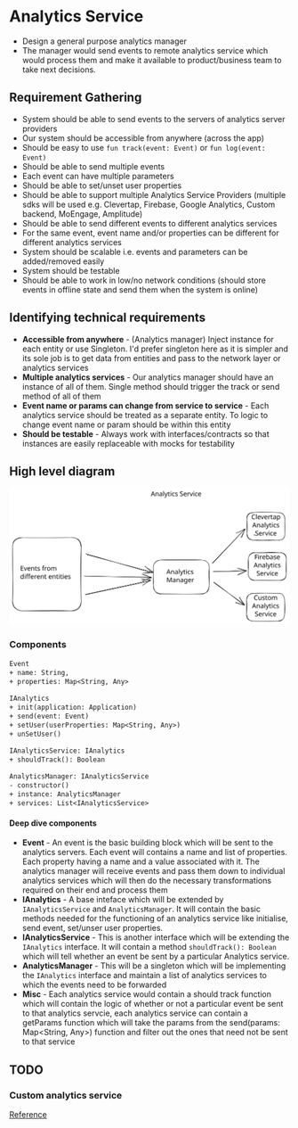 # Analytics Service
- Design a general purpose analytics manager
- The manager would send events to remote analytics service which would process them and make it available to product/business team to take next decisions.

## Requirement Gathering
- System should be able to send events to the servers of analytics server providers
- Our system should be accessible from anywhere (across the app)
- Should be easy to use `fun track(event: Event)` or `fun log(event: Event)`
- Should be able to send multiple events
- Each event can have multiple parameters
- Should be able to set/unset user properties
- Should be able to support multiple Analytics Service Providers (multiple sdks will be used e.g. Clevertap, Firebase, Google Analytics, Custom backend, MoEngage, Amplitude)
- Should be able to send different events to different analytics services
- For the same event, event name and/or properties can be different for different analytics services
- System should be scalable i.e. events and parameters can be added/removed easily
- System should be testable
- Should be able to work in low/no network conditions (should store events in offline state and send them when the system is online)

## Identifying technical requirements
- **Accessible from anywhere** - (Analytics manager) Inject instance for each entity or use Singleton. I'd prefer singleton here as it is simpler and its sole job is to get data from entities and pass to the network layer or analytics services
- **Multiple analytics services** - Our analytics manager should have an instance of all of them. Single method should trigger the track or send method of all of them
- **Event name or params can change from service to service** - Each analytics service should be treated as a separate entity. To logic to change event name or param should be within this entity
- **Should be testable** - Always work with interfaces/contracts so that instances are easily replaceable with mocks for testability

## High level diagram
![High level diagram](../images/analytics-service-hld.svg)

### Components

```
Event
+ name: String,
+ properties: Map<String, Any>
```

```
IAnalytics
+ init(application: Application)
+ send(event: Event)
+ setUser(userProperties: Map<String, Any>)
+ unSetUser()
```

```
IAnalyticsService: IAnalytics
+ shouldTrack(): Boolean
```

```
AnalyticsManager: IAnalyticsService
- constructor()
+ instance: AnalyticsManager
+ services: List<IAnalyticsService>
```

#### Deep dive components
- **Event** - An event is the basic building block which will be sent to the analytics servers. Each event will contains a name and list of properties. Each property having a name and a value associated with it. The analytics manager will receive events and pass them down to individual analytics services which will then do the necessary transformations required on their end and process them
- **IAnalytics** - A base inteface which will be extended by `IAnalyticsService` and `AnalyticsManager`. It will contain the basic methods needed for the functioning of an analytics service like initialise, send event, set/unser user properties.
- **IAnalyticsService** - This is another interface which will be extending the `IAnalytics` interface. It will contain a method `shouldTrack(): Boolean` which will tell whether an event be sent by a particular Analytics service.
- **AnalyticsManager** - This will be a singleton which will be implementing the `IAnalytics` interface and maintain a list of analytics services to which the events need to be forwarded
- **Misc** - Each analytics service would contain a should track function which will contain the logic of whether or not a particular event be sent to that analytics servcie, each analytics service can contain a getParams function which will take the params from the send(params: Map<String, Any>) function and filter out the ones that need not be sent to that service

## TODO

### Custom analytics service

[Reference](https://www.youtube.com/watch?v=pfrjGFDXRt4&ab_channel=iCode)
